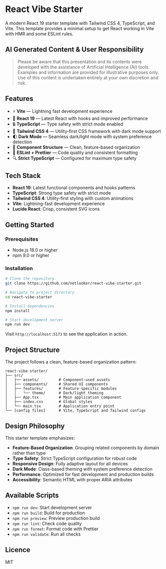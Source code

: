# React Vibe Starter

A modern React 19 starter template with Tailwind CSS 4, TypeScript, and Vite. This template provides a minimal setup to get React working in Vite with HMR and some ESLint rules.

## AI Generated Content & User Responsibility

> Please be aware that this presentation and its contents were developed with the assistance of Artificial Intelligence (AI) tools. Examples and information are provided for illustrative purposes only. Use of this content is undertaken entirely at your own discretion and risk.

## Features

- ⚡ **Vite** — Lightning fast development experience
- 🔄 **React 19** — Latest React with hooks and improved performance
- 🔒 **TypeScript** — Type safety with strict mode enabled
- 🎨 **Tailwind CSS 4** — Utility-first CSS framework with dark mode support
- 🌓 **Dark Mode** — Seamless dark/light mode with system preference detection
- 🧩 **Component Structure** — Clean, feature-based organization
- 🧹 **ESLint + Prettier** — Code quality and consistent formatting
- 🔍 **Strict TypeScript** — Configured for maximum type safety

## Tech Stack

- **React 19**: Latest functional components and hooks patterns
- **TypeScript**: Strong type safety with strict mode
- **Tailwind CSS 4**: Utility-first styling with custom animations
- **Vite**: Lightning-fast development experience
- **Lucide React**: Crisp, consistent SVG icons

## Getting Started

### Prerequisites

- Node.js 18.0 or higher
- npm 9.0 or higher

### Installation

```bash
# Clone the repository
git clone https://github.com/netlooker/react-vibe-starter.git

# Navigate to project directory
cd react-vibe-starter

# Install dependencies
npm install

# Start development server
npm run dev
```

Visit `http://localhost:5173` to see the application in action.

## Project Structure

The project follows a clean, feature-based organization pattern:

```
react-vibe-starter/
├── src/
│   ├── assets/         # Component-used assets
│   ├── components/     # Shared UI components
│   ├── features/       # Feature-specific modules
│   │   └── theme/      # Dark/light theming
│   ├── App.tsx         # Main application component
│   ├── index.css       # Global styles
│   └── main.tsx        # Application entry point
└── [config files]      # Vite, TypeScript and Tailwind configs
```

## Design Philosophy

This starter template emphasizes:

- **Feature-Based Organization**: Grouping related components by domain rather than type
- **Type Safety**: Strict TypeScript configuration for robust code
- **Responsive Design**: Fully adaptive layout for all devices
- **Dark Mode**: Class-based theming with system preference detection
- **Performance**: Optimized for fast development and production builds
- **Accessibility**: Semantic HTML with proper ARIA attributes

## Available Scripts

- `npm run dev`: Start development server
- `npm run build`: Build for production
- `npm run preview`: Preview production build
- `npm run lint`: Check code quality
- `npm run format`: Format code with Prettier
- `npm run validate`: Run all checks

## Licence

MIT
